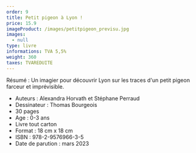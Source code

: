 ```yaml
---
order: 9
title: Petit pigeon à Lyon !
price: 15.9
imageProduct: /images/petitpigeon_previsu.jpg
images:
  - null
type: livre
informations: TVA 5,5%
weight: 360
taxes: TVAREDUITE
---
```

Résumé : Un imagier pour découvrir Lyon sur les traces d'un petit pigeon farceur et imprévisible.













- Auteurs : Alexandra Horvath et Stéphane Perraud
- Dessinateur : Thomas Bourgeois
- 30 pages
- Age : 0-3 ans
- Livre tout carton
- Format : 18 cm x 18 cm
- ISBN : 978-2-9576966-3-5
- Date de parution : mars 2023




